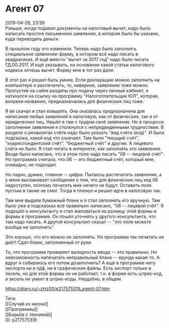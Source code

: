 Агент 07
=========

   
 2019-04-26, 23:59   
  Раньше, когда подавал документы на налоговый вычет, надо было написать простое письменное заявление, в котором было бы указано, куда переводить деньги.   
   
 В прошлом году это изменили. Теперь надо было заполнить специальное заявление-форму, в котором всё надо писать в квадратиках. И ещё вместо "вычет за 2017 год" надо было писать ГД.00.2017. И ещё указывать, на основании какой статьи налогового кодекса хочешь вычет. Форму мне в тот раз дали.   
   
 В этот раз я решил быть умнее. Если декларацию можно заполнить на компьютере и распечатать, то, наверное, заявление тоже можно. Пропустив на сайте разделы про подачу через личный кабинет, я наткнулся на ссылку на программу "Налогоплательщик ЮЛ", которая, вопреки названию, предназначалась для физических лиц тоже.   
   
 Я её скачал и стал ковырять. Она оказалась предназначена для написания любых заявлений в налоговую, как от физических, так и от юридических лиц. Нашёл я там с трудом своё заявление. Но в процессе заполнения заявления я столкнулся с непредвиденными трудностями. В разделе о реквизитах счёта надо было указать "вид счёта (код)". И была подсказка, какой код что означает. Там были "текущий счёт", "корреспондентский счёт", "бюджетный счёт" и другие. А лицевого счёта не было. Я стал читать в интернете, как заполнять это заявление. Везде было написано, что в этом поле надо писать "08 -- лицевой счёт". Но программа считала, что 08 -- это бюджетный счёт, который мне, очевидно, не подходил.   
   
 Но ладно, думаю, главное -- цифра. Пытаюсь распечатать заявление, а у меня выскакивает сообщение о том, что для физических лиц код 08 недоступен, поэтому печатать мне ничего не будут. Оставить поле пустым я также не смог. Тогда я плюнул и решил идти в налоговую так.   
   
 Там мне выдали бумажный бланк и я стал заполнять его вручную. Там было уже в подсказках всё правильно написано, "08 -- лицевой счёт". Я подошёл к консультанту и стал жаловаться на разницу этой формы и формы в программе. Он пошёл уточнять у другого консультанта, что там надо писать. А другой консультант сказал -- "это поле можете вообще не заполнять".   
   
 Это хорошо, что его можно не заполнять. Но программа так печатать не даёт! Сдал бланк, заполненный от руки.   
   
 То, что программа проверяет валидность ввода -- это правильно. Но невозможность напечатать неправильный бланк -- ерунда какая-то. А вдруг я собираюсь его потом дозаполнить? А ещё в программе нету экспорта ни в пдф, ни в графические файлы. Есть экспорт только в эксель, но для этой формы он не работает, т.к. в форме есть штрих-код, а эксель не умеет в штрих-коды. Неудобно, в общем.   
    
 <https://diary.ru/~zHz00/p217575319_agent-07.htm>   
   
 Теги:   
 [[Случай из жизни]]   
 [[Программы]]   
 [[Борьба с техникой]]   
 ID: p217575319